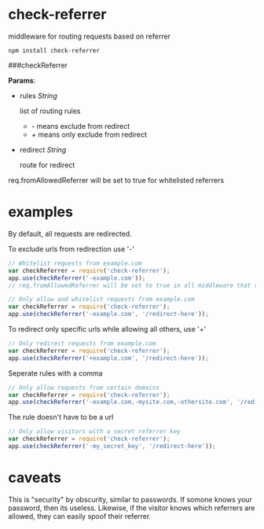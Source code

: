 check-referrer
==============

middleware for routing requests based on referrer

```
npm install check-referrer
```

###checkReferrer

**Params**:
*   rules _String_

    list of routing rules
    * _-_ means exclude from redirect
    * _+_ means only exclude from redirect

*   redirect _String_

    route for redirect

req.fromAllowedReferrer will be set to true for whitelisted referrers

examples
========

By default, all requests are redirected.

To exclude urls from redirection use '-'


```javascript
// Whitelist requests from example.com
var checkReferrer = require('check-referrer');
app.use(checkReferrer('-example.com'));
// req.fromAllowedReferrer will be set to true in all middleware that runs after a request from example.com
```


```javascript
// Only allow and whitelist requests from example.com
var checkReferrer = require('check-referrer');
app.use(checkReferrer('-example.com', '/redirect-here'));
```

To redirect only specific urls while allowing all others, use '+'

```javascript
// Only redirect requests from example.com
var checkReferrer = require('check-referrer');
app.use(checkReferrer('+example.com', '/redirect-here'));
```

Seperate rules with a comma

```javascript
// Only allow requests from certain domains
var checkReferrer = require('check-referrer');
app.use(checkReferrer('-example.com,-mysite.com,-othersite.com', '/redirect-here'));
```

The rule doesn't have to be a url

```javascript
// Only allow visitors with a secret referrer key
var checkReferrer = require('check-referrer');
app.use(checkReferrer('-my_secret_key', '/redirect-here'));
```

caveats
=======
This is "security" by obscurity, similar to passwords. If somone knows your password, then its useless. Likewise, if the visitor knows which referrers are allowed, they can easily spoof their referrer.